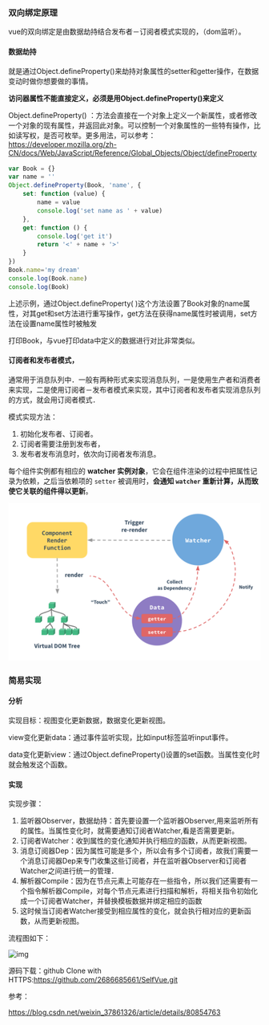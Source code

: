 ### 双向绑定原理

vue的双向绑定是由数据劫持结合发布者－订阅者模式实现的，（dom监听）。

#### 数据劫持

就是通过Object.defineProperty()来劫持对象属性的setter和getter操作，在数据变动时做你想要做的事情。

**访问器属性不能直接定义，必须是用Object.defineProperty()来定义**

Object.defineProperty() ：方法会直接在一个对象上定义一个新属性，或者修改一个对象的现有属性，并返回此对象。可以控制一个对象属性的一些特有操作，比如读写权，是否可枚举。更多用法，可以参考：https://developer.mozilla.org/zh-CN/docs/Web/JavaScript/Reference/Global_Objects/Object/defineProperty

```javascript
var Book = {}
var name = ''
Object.defineProperty(Book, 'name', {
    set: function (value) {
        name = value
        console.log('set name as ' + value)
    },
    get: function () {
        console.log('get it')
        return '<' + name + '>'
    }
})
Book.name='my dream'
console.log(Book.name)
console.log(Book)
```

上述示例，通过Object.defineProperty( )这个方法设置了Book对象的name属性，对其get和set方法进行重写操作，get方法在获得name属性时被调用，set方法在设置name属性时被触发

打印Book，与vue打印data中定义的数据进行对比非常类似。

#### 订阅者和发布者模式，

通常用于消息队列中．一般有两种形式来实现消息队列，一是使用生产者和消费者来实现，二是使用订阅者－发布者模式来实现，其中订阅者和发布者实现消息队列的方式，就会用订阅者模式．

模式实现方法：

1. 
   初始化发布者、订阅者。
2. 订阅者需要注册到发布者，
3. 发布者发布消息时，依次向订阅者发布消息。

每个组件实例都有相应的 **watcher 实例对象**，它会在组件渲染的过程中把属性记录为依赖，之后当依赖项的 `setter` 被调用时，**会通知 `watcher` 重新计算，从而致使它关联的组件得以更新**。

![img](images/data.png)

### 简易实现

#### 分析

实现目标：视图变化更新数据，数据变化更新视图。

view变化更新data：通过事件监听实现，比如input标签监听input事件。

data变化更新view：通过Object.defineProperty()设置的set函数。当属性变化时就会触发这个函数。

#### 实现

实现步骤：

1. 监听器Observer，数据劫持：首先要设置一个监听器Observer,用来监听所有的属性。当属性变化时，就需要通知订阅者Watcher,看是否需要更新。
2. 订阅者Watcher：收到属性的变化通知并执行相应的函数，从而更新视图。
3. 消息订阅器Dep：因为属性可能是多个，所以会有多个订阅者，故我们需要一个消息订阅器Dep来专门收集这些订阅者，并在监听器Observer和订阅者Watcher之间进行统一的管理．
4. 解析器Compile：因为在节点元素上可能存在一些指令，所以我们还需要有一个指令解析器Compile，对每个节点元素进行扫描和解析，将相关指令初始化成一个订阅者Watcher，并替换模板数据并绑定相应的函数
5. 这时候当订阅者Watcher接受到相应属性的变化，就会执行相对应的更新函数，从而更新视图。

流程图如下：

![img](https://img-blog.csdn.net/20180224145638410?watermark/2/text/aHR0cDovL2Jsb2cuY3Nkbi5uZXQvbGlzaGFubGVpbGl4aW4=/font/5a6L5L2T/fontsize/400/fill/I0JBQkFCMA==/dissolve/70)

源码下载：github Clone with HTTPS:https://github.com/2686685661/SelfVue.git

参考：

https://blog.csdn.net/weixin_37861326/article/details/80854763